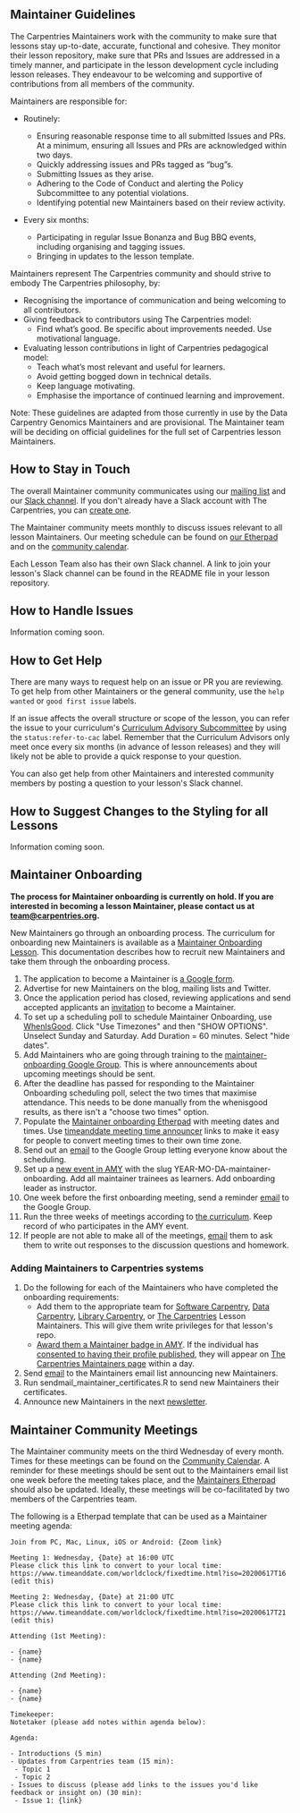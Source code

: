 
## Maintainer Guidelines

The Carpentries Maintainers work with the community to make sure that lessons stay up-to-date, accurate, functional and cohesive. They monitor
their lesson repository, make sure that PRs and Issues are addressed in a timely manner, and participate in the lesson development cycle
including lesson releases. They endeavour to be welcoming and supportive of contributions from all members of the community. 

Maintainers are responsible for:
 - Routinely:
    - Ensuring reasonable response time to all submitted Issues and PRs. At a minimum, ensuring all Issues and PRs are acknowledged within two days.
    - Quickly addressing issues and PRs tagged as “bug”s. 
    - Submitting Issues as they arise.
    - Adhering to the Code of Conduct and alerting the Policy Subcommittee to any potential violations.
    - Identifying potential new Maintainers based on their review activity.

- Every six months: 
    - Participating in regular Issue Bonanza and Bug BBQ events, including organising and tagging issues. 
    - Bringing in updates to the lesson template.

Maintainers represent The Carpentries community and should strive to embody The Carpentries philosophy, by:
- Recognising the importance of communication and being welcoming to all contributors.
- Giving feedback to contributors using The Carpentries model:
    - Find what’s good. Be specific about improvements needed. Use motivational language.
- Evaluating lesson contributions in light of Carpentries pedagogical model:
    - Teach what’s most relevant and useful for learners.
    - Avoid getting bogged down in technical details.
    - Keep language motivating. 
    - Emphasise the importance of continued learning and improvement.

Note: These guidelines are adapted from those currently in use by the Data Carpentry Genomics Maintainers and are provisional. The Maintainer team will be deciding on official guidelines for the full set of Carpentries lesson Maintainers. 

## How to Stay in Touch 

The overall Maintainer community communicates using our [mailing list](http://carpentries.topicbox.com/groups/maintainers) and our [Slack channel](https://swcarpentry.slack.com/messages/C8H5LN44V/details/). If you don't already have a Slack account with The Carpentries, you can [create one](https://swc-slack-invite.herokuapp.com/).

The Maintainer community meets monthly to discuss issues relevant to all lesson Maintainers. Our meeting schedule can be found on [our Etherpad](http://pad.software-carpentry.org/maintainers) and on the [community calendar](https://carpentries.org/community/#community-events).

Each Lesson Team also has their own Slack channel. A link to join your lesson's Slack channel can be found
in the README file in your lesson repository. 

## How to Handle Issues

Information coming soon. 

## How to Get Help

There are many ways to request help on an issue or PR you are reviewing. To get help from other Maintainers or the general community, use the `help wanted` or `good first issue` labels.

If an issue affects the overall structure or scope of the lesson, you can refer the issue to your curriculum's [Curriculum Advisory Subcommittee](../lesson_development/lesson_development_roles.html#curriculum-advisory-committee) by using the `status:refer-to-cac` label. Remember that the Curriculum Advisors only meet once every six months (in advance of lesson releases) and they will likely not be able to provide a quick response to your question.

You can also get help from other Maintainers and interested community members by posting a question to your lesson's Slack channel. 

## How to Suggest Changes to the Styling for all Lessons

Information coming soon.

## Maintainer Onboarding


**The process for Maintainer onboarding is currently on hold.  If you are interested in becoming a lesson Maintainer, please contact us at [team@carpentries.org](mailto:team@carpentries.org).**

New Maintainers go through an onboarding process. The curriculum for 
onboarding new Maintainers is available as a 
[Maintainer Onboarding Lesson](https://carpentries.github.io/maintainer-onboarding/). 
This documentation describes how to recruit new Maintainers and take them through
the onboarding process. 

1. The application to become a Maintainer is [a Google form](https://docs.google.com/forms/d/e/1FAIpQLSfuSUffza_DrqqMwdokdNtSgNfdxzMSmbwLw8655GU31BXPyg/viewform?usp=sf_link).
1. Advertise for new Maintainers on the blog, mailing lists and Twitter. 
1. Once the application period has closed, reviewing applications and send accepted applicants an [invitation](email_templates.html#inviting-new-maintainers) to become a Maintainer.
1. To set up a scheduling poll to schedule Maintainer Onboarding, use [WhenIsGood](http://whenisgood.net/). Click "Use Timezones" and then "SHOW OPTIONS". Unselect Sunday and Saturday. Add Duration = 60 minutes. Select "hide dates".
1. Add Maintainers who are going through training to the [maintainer-onboarding Google Group](https://groups.google.com/a/carpentries.org/forum/#!forum/maintainer-onboarding). This is where announcements about upcoming meetings should be sent.
1. After the deadline has passed for responding to the Maintainer Onboarding scheduling poll, select the two times that maximise attendance. This needs to be done manually from the whenisgood results, as there isn't a "choose two times" option.
1. Populate the [Maintainer onboarding Etherpad](http://pad.software-carpentry.org/maintainer-onboarding) with meeting dates and times. Use [timeanddate meeting time announcer](https://www.timeanddate.com/worldclock/fixedform.html) links to make it easy for people to convert meeting times to their own time zone.
1. Send out an [email](email_templates.html#maintainer-onboarding-meetings) to the Google Group letting everyone know about the scheduling. 
1. Set up a [new event in AMY](../workshop_administration/amy_manual.html#adding-a-new-event) with the slug YEAR-MO-DA-maintainer-onboarding. Add all maintainer trainees as learners. Add onboarding leader as instructor. 
1. One week before the first onboarding meeting, send a reminder [email](email_templates.html#onboarding-reminder) to the Google Group. 
1. Run the three weeks of meetings according to [the curriculum](https://carpentries.github.io/maintainer-onboarding/). Keep record of who participates in the AMY event.
1. If people are not able to make all of the meetings, [email](email_templates.html#missed-onboarding-meeting) them to ask them to write out responses to the discussion questions and homework. 

### Adding Maintainers to Carpentries systems

1. Do the following for each of the Maintainers who have completed the onboarding requirements:  
    - Add them to the appropriate team for [Software Carpentry][SWC GH Lesson Maintainer Teams], [Data Carpentry][DC GH Lesson Maintainer Teams], [Library Carpentry][LC GH Lesson Maintainer Teams], or [The Carpentries][The Carpentries GH Lesson Maintainer Teams] Lesson Maintainers. This will give them write privileges for that lesson's repo.
    - [Award them a Maintainer badge in AMY](../workshop_administration/amy_manual.html#issuing-badges). If the individual has [consented to having their profile published](../workshop_administration/amy_manual.html#adding-an-individual-person-record), they will appear on [The Carpentries Maintainers page](https://carpentries.org/maintainers/) within a day.  
1. Send [email](email_templates.html#welcoming-new-maintainers) to the Maintainers email list announcing new Maintainers.
1. Run sendmail_maintainer_certificates.R to send new Maintainers their certificates.
1. Announce new Maintainers in the next [newsletter](https://carpentries.org/newsletter/).


[SWC GH Lesson Maintainer Teams]: https://github.com/orgs/swcarpentry/teams/lesson-maintainers
[DC GH Lesson Maintainer Teams]: https://github.com/orgs/datacarpentry/teams/lesson-maintainers
[LC GH Lesson Maintainer Teams]: https://github.com/orgs/librarycarpentry/teams/lesson-maintainers
[The Carpentries GH Lesson Maintainer Teams]: https://github.com/orgs/carpentries/teams/lesson-maintainers


## Maintainer Community Meetings

The Maintainer community meets on the third Wednesday of every month. Times for these meetings can be found on the [Community Calendar](https://static.carpentries.org/community/#community-events). A reminder for these meetings should be sent out to the Maintainers email list one week before the meeting takes place, and the [Maintainers Etherpad](https://pad.carpentries.org/maintainers) should also be updated. Ideally, these meetings will be co-facilitated by two members of the Carpentries team.

The following is a Etherpad template that can be used as a Maintainer meeting agenda:


```
Join from PC, Mac, Linux, iOS or Android: {Zoom link} 

Meeting 1: Wednesday, {Date} at 16:00 UTC
Please click this link to convert to your local time: https://www.timeanddate.com/worldclock/fixedtime.html?iso=20200617T16 (edit this)

Meeting 2: Wednesday, {Date} at 21:00 UTC
Please click this link to convert to your local time: https://www.timeanddate.com/worldclock/fixedtime.html?iso=20200617T21 (edit this)

Attending (1st Meeting): 

- {name}
- {name}

Attending (2nd Meeting): 

- {name}
- {name}

Timekeeper:
Notetaker (please add notes within agenda below):

Agenda:

- Introductions (5 min)
- Updates from Carpentries team (15 min):
 - Topic 1
 - Topic 2
- Issues to discuss (please add links to the issues you'd like feedback or insight on) (30 min):
 - Issue 1: {link}
 ```
